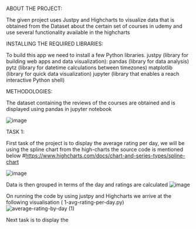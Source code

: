 ABOUT THE PROJECT:

The given project uses Justpy and Highcharts to visualize data that is obtained from the Dataset about the certain set of courses in udemy and use several functionality available in the highcharts 

INSTALLING THE REQUIRED LIBRARIES:

To build this app we need to install a few Python libraries. 
justpy (library for building web apps and data visualization):
pandas (library for data analysis)
pytz (library for datetime calculations between timezones)
matplotlib (library for quick data visualization)
jupyter (library that enables a reach interactive Python shell)

METHODOLOGIES:

The dataset containing the reviews of the courses are obtained and is displayed using pandas in jupyter notebook 

![image](https://user-images.githubusercontent.com/10756648/132438960-9abe1d85-2bc8-46bb-9349-db430e05bd26.png)

TASK 1:

First task of the project is to display the average rating per day, we will be using the spline chart from the high-charts the source code is mentioned below 
#https://www.highcharts.com/docs/chart-and-series-types/spline-chart

![image](https://user-images.githubusercontent.com/10756648/132439533-4f8185b5-3fd2-4e17-8f82-5157cb3f141f.png)

Data is then grouped in terms of the day and ratings are calculated 
![image](https://user-images.githubusercontent.com/10756648/132440101-909a24a3-4855-4d64-98f0-665d3c9e7a59.png)

On running the code by using justpy and Highcharts we arrive at the following visualisation ( 1-avg-rating-per-day.py)
![average-rating-by-day (1)](https://user-images.githubusercontent.com/10756648/132440236-cdddc7e7-633a-44dd-986a-8db534a51738.png)

Next task is to display the 



